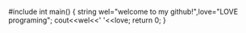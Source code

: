 #include<iostream>
int main()
{
  string wel="welcome to my github!",love="LOVE programing";
  cout<<wel<<' '<<love;
  return 0;
}

